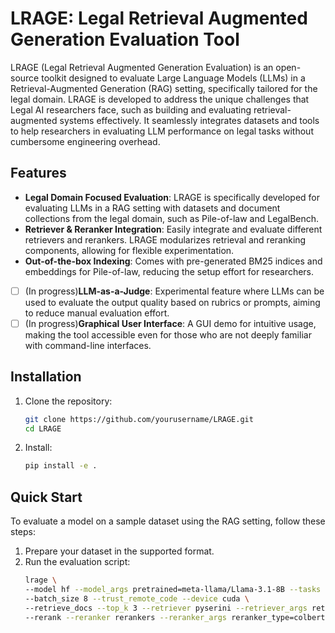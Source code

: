 
# LRAGE: Legal Retrieval Augmented Generation Evaluation Tool

LRAGE (Legal Retrieval Augmented Generation Evaluation) is an open-source toolkit designed to evaluate Large Language Models (LLMs) in a Retrieval-Augmented Generation (RAG) setting, specifically tailored for the legal domain. LRAGE is developed to address the unique challenges that Legal AI researchers face, such as building and evaluating retrieval-augmented systems effectively. It seamlessly integrates datasets and tools to help researchers in evaluating LLM performance on legal tasks without cumbersome engineering overhead.

## Features

- **Legal Domain Focused Evaluation**: LRAGE is specifically developed for evaluating LLMs in a RAG setting with datasets and document collections from the legal domain, such as Pile-of-law and LegalBench.
- **Retriever & Reranker Integration**: Easily integrate and evaluate different retrievers and rerankers. LRAGE modularizes retrieval and reranking components, allowing for flexible experimentation.
- **Out-of-the-box Indexing**: Comes with pre-generated BM25 indices and embeddings for Pile-of-law, reducing the setup effort for researchers.
- [ ] (In progress)**LLM-as-a-Judge**: Experimental feature where LLMs can be used to evaluate the output quality based on rubrics or prompts, aiming to reduce manual evaluation effort.
- [ ] (In progress)**Graphical User Interface**: A GUI demo for intuitive usage, making the tool accessible even for those who are not deeply familiar with command-line interfaces. 

## Installation

1. Clone the repository:
    ```bash
    git clone https://github.com/yourusername/LRAGE.git
    cd LRAGE
    ```
2. Install:
    ```bash
    pip install -e .
    ```

## Quick Start

To evaluate a model on a sample dataset using the RAG setting, follow these steps:

1. Prepare your dataset in the supported format.
2. Run the evaluation script:
    ```bash
    lrage \
    --model hf --model_args pretrained=meta-llama/Llama-3.1-8B --tasks ssla_individual_defendants \
    --batch_size 8 --trust_remote_code --device cuda \
    --retrieve_docs --top_k 3 --retriever pyserini --retriever_args retriever_type=bm25,bm25_index_path=YOUR_INDEX_PATH \
    --rerank --reranker rerankers --reranker_args reranker_type=colbert \
    ```

